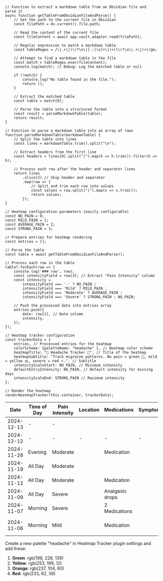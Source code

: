 ```dataviewjs
// Function to extract a markdown table from an Obsidian file and parse it
async function getTableFromObsidianFileAndParse() {
    // Get the path to the current file in Obsidian
    const filePath = dv.current().file.path;

    // Read the content of the current file
    const fileContent = await app.vault.adapter.read(filePath);

    // Regular expression to match a markdown table
    const tableRegex = /\|.+\|(\r?\n\|[-:|\s]+\|)+((\r?\n\|.+\|)+)/gm;

    // Attempt to find a markdown table in the file
    const match = tableRegex.exec(fileContent);
    console.log(match); // Debug: Log the matched table or null

    if (!match) {
        console.log("No table found in the file.");
        return [];
    }

    // Extract the matched table
    const table = match[0];

    // Parse the table into a structured format
    const result = parseMarkdownTable(table);
    return result;
}

// Function to parse a markdown table into an array of rows
function parseMarkdownTable(markdownTable) {
    // Split the table into lines
    const lines = markdownTable.trim().split("\n");

    // Extract headers from the first line
    const headers = lines[0].split("|").map(h => h.trim()).filter(h => h);

    // Process each row after the header and separator lines
    return lines
        .slice(2) // Skip header and separator
        .map(row => {
            // Split and trim each row into values
            const values = row.split("|").map(v => v.trim());
            return values;
        });
}

// Heatmap configuration parameters (easily configurable)
const NO_PAIN = 0;
const MILD_PAIN = 1;
const AVERAGE_PAIN = 2;
const STRONG_PAIN = 3;

// Prepare entries for heatmap rendering
const entries = [];

// Parse the table
const table = await getTableFromObsidianFileAndParse();

// Process each row in the table
table?.forEach(row => {
    console.log('### row', row);
    const intensityField = row[3]; // Extract "Pain Intensity" column
    const intensity =
        intensityField === '-' ? NO_PAIN :
        intensityField === 'Mild' ? MILD_PAIN :
        intensityField === 'Moderate' ? AVERAGE_PAIN :
        intensityField === 'Severe' ? STRONG_PAIN : NO_PAIN;

    // Push the processed data into entries array
    entries.push({
        date: row[1], // Date column
        intensity,
    });
});

// Heatmap tracker configuration
const trackerData = {
    entries, // Processed entries for the heatmap
    colorScheme: {paletteName: "headache" }, // Heatmap color scheme
    heatmapTitle: "🤯 Headache Tracker 🤯", // Title of the heatmap
    heatmapSubtitle: "Track migraine patterns. No pain = green 🌿, mild = yellow 🌞, severe = red 🔥.", // Subtitle
    intensityScaleStart: NO_PAIN, // Minimum intensity
    defaultEntryIntensity: NO_PAIN, // Default intensity for missing days
    intensityScaleEnd: STRONG_PAIN // Maximum intensity
};

// Render the heatmap
renderHeatmapTracker(this.container, trackerData);
```


| Date       | Time of Day | Pain Intensity | Location | Medications     | Symptoms | Triggers    | Notes               |
| ---------- | ----------- | -------------- | -------- | --------------- | -------- | ----------- | ------------------- |
| 2024-12-13 | -           | -              |          |                 |          |             |                     |
| 2024-12-12 | -           | -              | -        | -               | -        | -           |                     |
| 2024-11-28 | Evening     | Moderate       |          | Medication      |          |             |                     |
| 2024-11-19 | All Day     | Moderate       |          |                 |          | Office work |                     |
| 2024-11-12 | All Day     | Moderate       |          | Medication      |          |             |                     |
| 2024-11-09 | All Day     | Severe         |          | Analgesic drops |          |             | Didn't improve      |
| 2024-11-07 | Morning     | Severe         |          | 2 Medications   |          |             | Didn't improve      |
| 2024-11-06 | Morning     | Mild           |          | Medication      |          |             | Resolved after meds |

Create a new palette "headache" in Heatmap Tracker plugin settings and add these:
1. **Green**: rgb(198, 228, 139)
2. **Yellow**: rgb(253, 199, 12)
3. **Orange**: rgb(237, 104, 60)
4. **Red**: rgb(233, 62, 58)